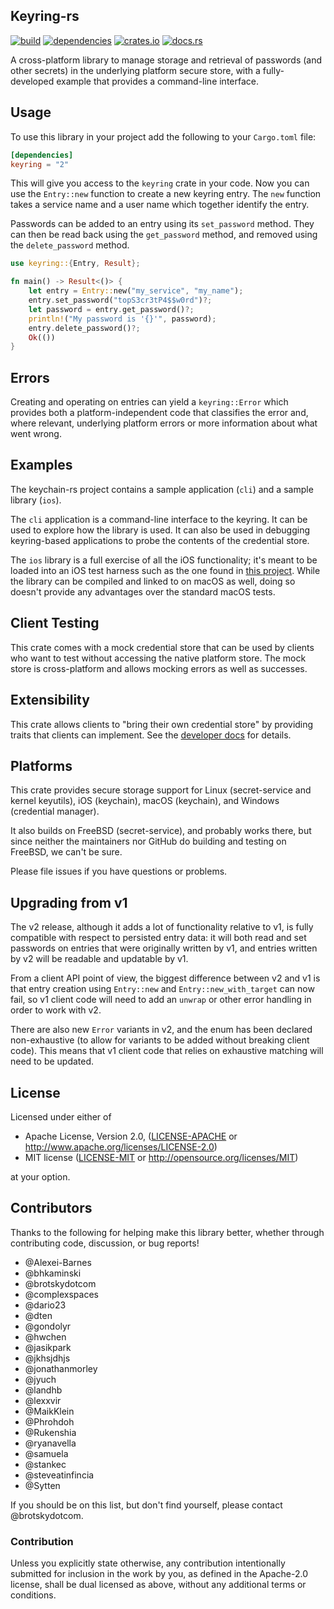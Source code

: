 ## Keyring-rs
[![build](https://github.com/hwchen/keyring-rs/actions/workflows/build.yaml/badge.svg)](https://github.com/hwchen/keyring-rs/actions)
[![dependencies](https://deps.rs/repo/github/hwchen/keyring-rs/status.svg)](https://github.com/hwchen/keyring-rs)
[![crates.io](https://img.shields.io/crates/v/keyring.svg?style=flat-square)](https://crates.io/crates/keyring)
[![docs.rs](https://docs.rs/keyring/badge.svg)](https://docs.rs/keyring)

A cross-platform library to manage storage and retrieval of passwords
(and other secrets) in the underlying platform secure store, 
with a fully-developed example that provides a command-line interface.

## Usage

To use this library in your project add the following to your `Cargo.toml` file:

```toml
[dependencies]
keyring = "2"
```

This will give you access to the `keyring` crate in your code.
Now you can use  the `Entry::new` function to create a new keyring entry.
The `new` function takes a service name 
and a user name which together identify the entry.

Passwords can be added to an entry using its `set_password` method.
They can then be read back using the `get_password` method, 
and removed using the `delete_password` method.

```rust
use keyring::{Entry, Result};

fn main() -> Result<()> {
    let entry = Entry::new("my_service", "my_name");
    entry.set_password("topS3cr3tP4$$w0rd")?;
    let password = entry.get_password()?;
    println!("My password is '{}'", password);
    entry.delete_password()?;
    Ok(())
}
```

## Errors

Creating and operating on entries can yield a `keyring::Error` 
which provides both a platform-independent code 
that classifies the error and, where relevant, 
underlying platform errors or more information about what went wrong.

## Examples

The keychain-rs project contains a sample application (`cli`) 
and a sample library (`ios`).

The `cli` application is a command-line interface to the keyring. 
It can be used to explore how the library is used.
It can also be used in debugging keyring-based applications
to probe the contents of the credential store.

The `ios` library is a full exercise of all the iOS functionality; 
it's meant to be loaded into an iOS test harness 
such as the one found in 
[this project](https://github.com/brotskydotcom/rust-on-ios).
While the library can be compiled and linked to on macOS as well,
doing so doesn't provide any advantages over the standard macOS tests.

## Client Testing

This crate comes with a mock credential store
that can be used by clients who want to test 
without accessing the native platform store.
The mock store is cross-platform 
and allows mocking errors as well as successes.

## Extensibility

This crate allows clients 
to "bring their own credential store" 
by providing traits that clients can implement.
See the [developer docs](https://docs.rs/keyring/latest/keyring/) 
for details.

## Platforms

This crate provides secure storage support for
Linux (secret-service and kernel keyutils),
iOS (keychain), macOS (keychain),
and Windows (credential manager).

It also builds on FreeBSD (secret-service),
and probably works there,
but since neither the maintainers nor GitHub do
building and testing on FreeBSD, we can't be sure.

Please file issues if you have questions or problems.

## Upgrading from v1

The v2 release,
although it adds a lot of functionality relative to v1,
is fully compatible with respect to persisted entry data:
it will both read and set passwords on entries that were
originally written by v1, and entries written
by v2 will be readable and updatable by v1.

From a client API point of view, the biggest difference
between v2 and v1 is that entry creation using `Entry::new`
and `Entry::new_with_target` can now fail, so v1 client
code will need to add an `unwrap` or other error handling
in order to work with v2.

There are also new `Error` variants in v2, and the enum
has been declared non-exhaustive (to allow for variants
to be added without breaking client code).
This means that v1 client code that relies on exhaustive
matching will need to be updated.

## License

Licensed under either of

* Apache License, Version 2.0, ([LICENSE-APACHE](LICENSE-APACHE) or http://www.apache.org/licenses/LICENSE-2.0)
* MIT license ([LICENSE-MIT](LICENSE-MIT) or http://opensource.org/licenses/MIT)

at your option.

## Contributors

Thanks to the following for helping make this library better, 
whether through contributing code, discussion, or bug reports!

- @Alexei-Barnes
- @bhkaminski
- @brotskydotcom
- @complexspaces
- @dario23
- @dten
- @gondolyr
- @hwchen
- @jasikpark
- @jkhsjdhjs
- @jonathanmorley
- @jyuch
- @landhb
- @lexxvir
- @MaikKlein
- @Phrohdoh
- @Rukenshia
- @ryanavella
- @samuela
- @stankec
- @steveatinfincia
- @Sytten

If you should be on this list, but don't find yourself, 
please contact @brotskydotcom.

### Contribution

Unless you explicitly state otherwise, 
any contribution intentionally submitted 
for inclusion in the work by you, 
as defined in the Apache-2.0 license, 
shall be dual licensed as above, 
without any additional terms or conditions.
